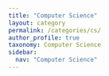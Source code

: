 ```yaml
---
title: "Computer Science"
layout: category
permalink: /categories/cs/
author_profile: true
taxonomy: Computer Science
sidebar:
  nav: "Computer Science"
---
```

